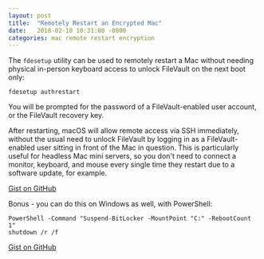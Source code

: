 ```yaml
---
layout: post
title:  "Remotely Restart an Encrypted Mac"
date:   2018-02-10 10:31:00 -0800
categories: mac remote restart encryption
---
```

The `fdesetup` utility can be used to remotely restart a Mac without needing physical in-person keyboard access to unlock FileVault on the next boot only:

```
fdesetup authrestart
```

You will be prompted for the password of a FileVault-enabled user account, or the FileVault recovery key.

After restarting, macOS will allow remote access via SSH immediately, without the usual need to unlock FileVault by logging in as a FileVault-enabled user sitting in front of the Mac in question. This is particularly useful for headless Mac mini servers, so you don't need to connect a monitor, keyboard, and mouse every single time they restart due to a software update, for example.

[Gist on GitHub](https://gist.github.com/lucascantor/d9a181515d39e3038ccf534ee76ae315)

Bonus - you can do this on Windows as well, with PowerShell:

```
PowerShell -Command "Suspend-BitLocker -MountPoint "C:" -RebootCount 1"
shutdown /r /f
```

[Gist on GitHub](https://gist.github.com/lucascantor/80867e88f7996a38e23b02f5b4638c96)
